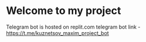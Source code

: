 # Welcome to my project
Telegram bot is hosted on replit.com
telegram bot link - https://t.me/kuznetsov_maxim_project_bot
